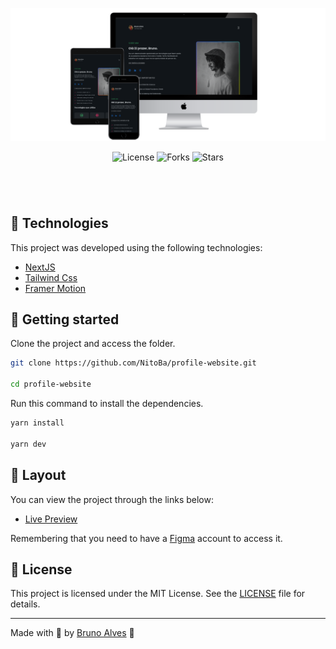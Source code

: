 <p align="center">
  <img alt="preview image" src=".github/preview.png">
</p>

<p align="center">
  <img  src="https://img.shields.io/static/v1?label=license&message=MIT&color=131313&labelColor=323A46" alt="License">
  
  <img src="https://img.shields.io/github/forks/NitoBa/profile-website?label=forks&message=MIT&color=131313&labelColor=323A46" alt="Forks">

  <img src="https://img.shields.io/github/stars/NitoBa/profile-website?label=stars&message=MIT&color=131313&labelColor=323A46" alt="Stars">
</p>

<h1 align="center">
</h1>

<br>

## 🧪 Technologies

This project was developed using the following technologies:

- [NextJS](https://nextjs.org/)
- [Tailwind Css](https://tailwindcss.com/)
- [Framer Motion](https://www.framer.com/motion/)

## 🚀 Getting started

Clone the project and access the folder.

```bash
git clone https://github.com/NitoBa/profile-website.git

cd profile-website
```

Run this command to install the dependencies.

```bash
yarn install

yarn dev
```

## 🔖 Layout

You can view the project through the links below:

- [Live Preview](https://profile-website-murex.vercel.app/)

Remembering that you need to have a [Figma](http://figma.com/) account to access it.

## 📝 License

This project is licensed under the MIT License. See the [LICENSE](LICENSE) file for details.

---

Made with 💜 by [Bruno Alves](https://profile-website-murex.vercel.app/) 👋